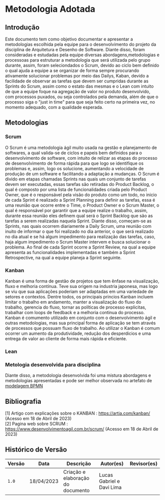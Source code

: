 # Metodologia Adotada

## Introdução

Este documento tem como objetivo documentar e apresentar a metodologias escolhida pela
equipe para o desenvolvimento do projeto da disciplina de Arquitetura e Desenho de Software. Diante disso, foram
consideradas e estudadas pela equipe diversas abordagens,metodologias e processoas para estruturar a metodologia que
será utilizada pelo grupo durante, assim, foram seleciondados o Scrum, devido ao ciclo bem definido o qual ajuda a
equipe a se organizar de forma sempre procurando ativamente solucionar problemas por meio das Dailys, Kaban, devido a
facilidade de observar as tarefas que devem ser cumpridas durante as Sprints do Scrum, assim como o estato das mesmas e
o Lean com intuito de que a equipe foque na agregação de valor no produto desenvolvido, com processos puxados, ou seja
controlados pela demanda, além de que o processo siga o "just in time" para que seja feito certo na primeira vez, no
momento adequado, com a qualidade esperada.

## Metodologias

### Scrum

O Scrum é uma metodologia ágil muito usada na gestão e planejamento de softwares, a qual
valida-se de ciclos e papeis bem definidos para o desenvolvimento de software, com intuito de relizar as etapas do
processo de desenvolvimento de forma rápida para que logo se identifique os problemas e, assim, logo os solucione,
aumentando a velocidade de produção de um software e facilitando a adaptação a mudanças. O Scrum é divido em etapas
chamadas Sprints nas quais um conjunto de tarefas devem ser executadas, essas tarefas são retiradas do Product Backlog,
o qual é composto por uma lista de funcionalidades criada pelo Product Owner, que é o responsável pela visão do produto
como um todo, no inicio de cada Sprint é realizado a Sprint Planning para definir as tarefas, essa é uma reunião que
ocorre entre o Time, o Product Owner e o Scrum Master, o qual é responsável por garantir que a equipe realize o
trabalho, assim, durante essa reunião eles definem qual será o Sprint Backlog que são as tarefas a serem realizadas
naquela Sprint. Diante disso, começam-se as Sprints, nas quais ocorrem diariamente a Daily Scrum, uma reunião com inuito
de informar o que foi realizado no dia anterior, o que será realizado no dia atual e se há algum impedimento para
realização das tarefas, caso, haja algum impedimento o Scrum Master intervem e busca solucionar o problema. Ao final de
cada Sprint ocorre a Sprint Review, na qual a equipe apresenta as funcionalidades implementadas e também a Sprint
Retrospective, na qual a equipe planeja a Sprint seguinte.

### Kanban

Kanban é uma forma de gestão de projetos que tem ênfase na visualização, fluxo e melhoria
contínua. Teve sua origem na industria japonesa, mas logo se viu que sua aplicações poderiam ser adaptadas em uma
variedade de setores e contextos. Dentre todos, os principais princios Kanban incluem limitar o trabalho em andamento,
manter a visualização do fluxo do trabalho, gerencia do fluxo, tornar as políticas de processo explicitas, trabalhar com
loops de feedback e a melhoria continua do processo. Kanban é comumento utilizado em conjunto com o desenvolvimento ágil
e outras metodologias, mas sua principal forma de aplicação se tem através de processos que possuam fluxo de trabalho.
Ao utilizar o Kanban é comum ocorrer um aumento da produtividade, redução dos desperdicios e uma entrega de valor ao
cliente de forma mais rápida e eficiente.

### Lean

### Metologia desenvolvida para disciplina

Diante disso, a metodologia desenvolvida foi uma mistura abordagens e metodologias apresentadas e pode ser melhor
observada no artefato de [modelagem BPMN](./1.Base/1.2.2.ModelagemBPMN.md)

## Bibliografia

[1] Artigo com explicações sobre o KANBAN : https://artia.com/kanban/ (Acesso em 18 de Abril de 2023) <br>
[2] Pagina web sobre SCRUM : https://www.desenvolvimentoagil.com.br/scrum/ (Acesso em 18 de Abril de 2023) <br>

## Histórico de Versão

| Versão | Data       | Descrição                         | Autor(es)                 | Revisor(es) |
| ------ | ---------- | --------------------------------- | ------------------------- | ----------- |
| `1.0`  | 18/04/2023 | Criação e elaboração do documento | Lucas Gabriel e Davi Lima |             |